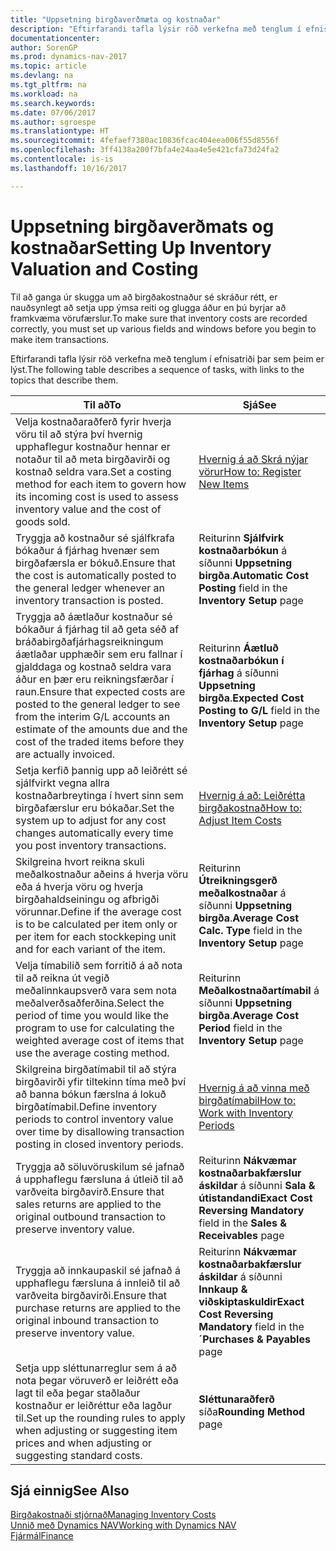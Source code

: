 ```yaml
---
title: "Uppsetning birgðaverðmæta og kostnaðar"
description: "Eftirfarandi tafla lýsir röð verkefna með tenglum í efnisatriði þar sem þeim er lýst."
documentationcenter: 
author: SorenGP
ms.prod: dynamics-nav-2017
ms.topic: article
ms.devlang: na
ms.tgt_pltfrm: na
ms.workload: na
ms.search.keywords: 
ms.date: 07/06/2017
ms.author: sgroespe
ms.translationtype: HT
ms.sourcegitcommit: 4fefaef7380ac10836fcac404eea006f55d8556f
ms.openlocfilehash: 3ff4138a200f7bfa4e24aa4e5e421cfa73d24fa2
ms.contentlocale: is-is
ms.lasthandoff: 10/16/2017

---
```

# <a name="setting-up-inventory-valuation-and-costing"></a><span data-ttu-id="14297-103">Uppsetning birgðaverðmats og kostnaðar</span><span class="sxs-lookup"><span data-stu-id="14297-103">Setting Up Inventory Valuation and Costing</span></span>
<span data-ttu-id="14297-104">Til að ganga úr skugga um að birgðakostnaður sé skráður rétt, er nauðsynlegt að setja upp ýmsa reiti og glugga áður en þú byrjar að framkvæma vörufærslur.</span><span class="sxs-lookup"><span data-stu-id="14297-104">To make sure that inventory costs are recorded correctly, you must set up various fields and windows before you begin to make item transactions.</span></span>

<span data-ttu-id="14297-105">Eftirfarandi tafla lýsir röð verkefna með tenglum í efnisatriði þar sem þeim er lýst.</span><span class="sxs-lookup"><span data-stu-id="14297-105">The following table describes a sequence of tasks, with links to the topics that describe them.</span></span>

|<span data-ttu-id="14297-106">**Til að**</span><span class="sxs-lookup"><span data-stu-id="14297-106">**To**</span></span>|<span data-ttu-id="14297-107">**Sjá**</span><span class="sxs-lookup"><span data-stu-id="14297-107">**See**</span></span>|  
|------------|-------------|  
|<span data-ttu-id="14297-108">Velja kostnaðaraðferð fyrir hverja vöru til að stýra því hvernig upphaflegur kostnaður hennar er notaður til að meta birgðavirði og kostnað seldra vara.</span><span class="sxs-lookup"><span data-stu-id="14297-108">Set a costing method for each item to govern how its incoming cost is used to assess inventory value and the cost of goods sold.</span></span>|[<span data-ttu-id="14297-109">Hvernig á að Skrá nýjar vörur</span><span class="sxs-lookup"><span data-stu-id="14297-109">How to: Register New Items</span></span>](inventory-how-register-new-items.md)|  
|<span data-ttu-id="14297-110">Tryggja að kostnaður sé sjálfkrafa bókaður á fjárhag hvenær sem birgðafærsla er bókuð.</span><span class="sxs-lookup"><span data-stu-id="14297-110">Ensure that the cost is automatically posted to the general ledger whenever an inventory transaction is posted.</span></span>|<span data-ttu-id="14297-111">Reiturinn **Sjálfvirk kostnaðarbókun** á síðunni **Uppsetning birgða**.</span><span class="sxs-lookup"><span data-stu-id="14297-111">**Automatic Cost Posting** field in the **Inventory Setup** page</span></span>|  
|<span data-ttu-id="14297-112">Tryggja að áætlaður kostnaður sé bókaður á fjárhag til að geta séð af bráðabirgðafjárhagsreikningum áætlaðar upphæðir sem eru fallnar í gjalddaga og kostnað seldra vara áður en þær eru reikningsfærðar í raun.</span><span class="sxs-lookup"><span data-stu-id="14297-112">Ensure that expected costs are posted to the general ledger to see from the interim G/L accounts an estimate of the amounts due and the cost of the traded items before they are actually invoiced.</span></span>|<span data-ttu-id="14297-113">Reiturinn **Áætluð kostnaðarbókun í fjárhag** á síðunni **Uppsetning birgða**.</span><span class="sxs-lookup"><span data-stu-id="14297-113">**Expected Cost Posting to G/L** field in the **Inventory Setup** page</span></span>|  
|<span data-ttu-id="14297-114">Setja kerfið þannig upp að leiðrétt sé sjálfvirkt vegna allra kostnaðarbreytinga í hvert sinn sem birgðafærslur eru bókaðar.</span><span class="sxs-lookup"><span data-stu-id="14297-114">Set the system up to adjust for any cost changes automatically every time you post inventory transactions.</span></span>|[<span data-ttu-id="14297-115">Hvernig á að: Leiðrétta birgðakostnað</span><span class="sxs-lookup"><span data-stu-id="14297-115">How to: Adjust Item Costs</span></span>](inventory-how-adjust-item-costs.md)|  
|<span data-ttu-id="14297-116">Skilgreina hvort reikna skuli meðalkostnaður aðeins á hverja vöru eða á hverja vöru og hverja birgðahaldseiningu og afbrigði vörunnar.</span><span class="sxs-lookup"><span data-stu-id="14297-116">Define if the average cost is to be calculated per item only or per item for each stockkeping unit and for each variant of the item.</span></span>|<span data-ttu-id="14297-117">Reiturinn **Útreikningsgerð meðalkostnaðar** á síðunni **Uppsetning birgða**.</span><span class="sxs-lookup"><span data-stu-id="14297-117">**Average Cost Calc. Type** field in the **Inventory Setup** page</span></span>|  
|<span data-ttu-id="14297-118">Velja tímabilið sem forritið á að nota til að reikna út vegið meðalinnkaupsverð vara sem nota meðalverðsaðferðina.</span><span class="sxs-lookup"><span data-stu-id="14297-118">Select the period of time you would like the program to use for calculating the weighted average cost of items that use the average costing method.</span></span>|<span data-ttu-id="14297-119">Reiturinn **Meðalkostnaðartímabil** á síðunni **Uppsetning birgða**.</span><span class="sxs-lookup"><span data-stu-id="14297-119">**Average Cost Period** field in the **Inventory Setup** page</span></span>|  
|<span data-ttu-id="14297-120">Skilgreina birgðatímabil til að stýra birgðavirði yfir tiltekinn tíma með því að banna bókun færslna á lokuð birgðatímabil.</span><span class="sxs-lookup"><span data-stu-id="14297-120">Define inventory periods to control inventory value over time by disallowing transaction posting in closed inventory periods.</span></span>|[<span data-ttu-id="14297-121">Hvernig á að vinna með birgðatímabil</span><span class="sxs-lookup"><span data-stu-id="14297-121">How to: Work with Inventory Periods</span></span>](finance-how-to-work-with-inventory-periods.md)|  
|<span data-ttu-id="14297-122">Tryggja að söluvöruskilum sé jafnað á upphaflegu færsluna á útleið til að varðveita birgðavirð.</span><span class="sxs-lookup"><span data-stu-id="14297-122">Ensure that sales returns are applied to the original outbound transaction to preserve inventory value.</span></span>|<span data-ttu-id="14297-123">Reiturinn **Nákvæmar kostnaðarbakfærslur áskildar** á síðunni **Sala & útistandandi**</span><span class="sxs-lookup"><span data-stu-id="14297-123">**Exact Cost Reversing Mandatory** field in the **Sales & Receivables** page</span></span>|  
|<span data-ttu-id="14297-124">Tryggja að innkaupaskil sé jafnað á upphaflegu færsluna á innleið til að varðveita birgðavirði.</span><span class="sxs-lookup"><span data-stu-id="14297-124">Ensure that purchase returns are applied to the original inbound transaction to preserve inventory value.</span></span>|<span data-ttu-id="14297-125">Reiturinn **Nákvæmar kostnaðarbakfærslur áskildar** á síðunni **Innkaup & viðskiptaskuldir**</span><span class="sxs-lookup"><span data-stu-id="14297-125">**Exact Cost Reversing Mandatory** field in the **´Purchases & Payables** page</span></span>|
|<span data-ttu-id="14297-126">Setja upp sléttunarreglur sem á að nota þegar vöruverð er leiðrétt eða lagt til eða þegar staðlaður kostnaður er leiðréttur eða lagður til.</span><span class="sxs-lookup"><span data-stu-id="14297-126">Set up the rounding rules to apply when adjusting or suggesting item prices and when adjusting or suggesting standard costs.</span></span>|<span data-ttu-id="14297-127">**Sléttunaraðferð** síða</span><span class="sxs-lookup"><span data-stu-id="14297-127">**Rounding Method** page</span></span>|  

## <a name="see-also"></a><span data-ttu-id="14297-128">Sjá einnig</span><span class="sxs-lookup"><span data-stu-id="14297-128">See Also</span></span>  
[<span data-ttu-id="14297-129">Birgðakostnaði stjórnað</span><span class="sxs-lookup"><span data-stu-id="14297-129">Managing Inventory Costs</span></span>](finance-manage-inventory-costs.md)  
[<span data-ttu-id="14297-130">Unnið með Dynamics NAV</span><span class="sxs-lookup"><span data-stu-id="14297-130">Working with Dynamics NAV</span></span>](ui-work-product.md)  
[<span data-ttu-id="14297-131">Fjármál</span><span class="sxs-lookup"><span data-stu-id="14297-131">Finance</span></span>](finance.md)  

